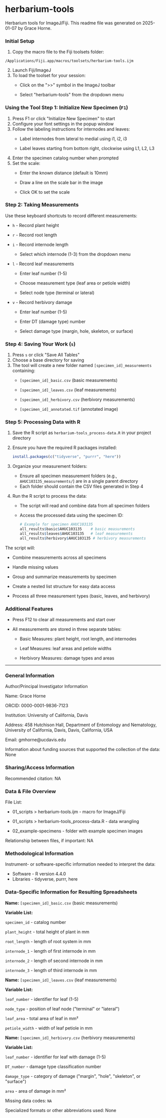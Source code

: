 # herbarium-tools

Herbarium tools for ImageJ/Fiji. This readme file was generated on
2025-01-07 by Grace Horne.

### Initial Setup

1.  Copy the macro file to the Fiji toolsets folder:

```{bash}
/Applications/Fiji.app/macros/toolsets/herbarium-tools.ijm
```

2.  Launch Fiji/ImageJ
3.  To load the toolset for your session:
    -   Click on the "\>\>" symbol in the ImageJ toolbar

    -   Select "herbarium-tools" from the dropdown menu

### Using the Tool Step 1: Initialize New Specimen (`F1`)

1.  Press F1 or click "Initialize New Specimen" to start
2.  Configure your font settings in the popup window
3.  Follow the labeling instructions for internodes and leaves:
    -   Label internodes from lateral to medial using i1, i2, i3

    -   Label leaves starting from bottom right, clockwise using L1, L2,
        L3
4.  Enter the specimen catalog number when prompted
5.  Set the scale:
    -   Enter the known distance (default is 10mm)

    -   Draw a line on the scale bar in the image

    -   Click OK to set the scale

### Step 2: Taking Measurements

Use these keyboard shortcuts to record different measurements:

-   `h` - Record plant height

-   `r` - Record root length

-   `i` - Record internode length

    -   Select which internode (1-3) from the dropdown menu

-   `l` - Record leaf measurements

    -   Enter leaf number (1-5)

    -   Choose measurement type (leaf area or petiole width)

    -   Select node type (terminal or lateral)

-   `v` - Record herbivory damage

    -   Enter leaf number (1-5)

    -   Enter DT (damage type) number

    -   Select damage type (margin, hole, skeleton, or surface)

### Step 4: Saving Your Work (`s`)

1.  Press `s` or click "Save All Tables"
2.  Choose a base directory for saving
3.  The tool will create a new folder named `[specimen_id]_measurements`
    containing:
    -   `[specimen_id]_basic.csv` (basic measurements)

    -   `[specimen_id]_leaves.csv` (leaf measurements)

    -   `[specimen_id]_herbivory.csv` (herbivory measurements)

    -   `[specimen_id]_annotated.tif` (annotated image)

### Step 5: Processing Data with R

1.  Save the R script as `herbarium-tools_process-data.R` in your
    project directory

2.  Ensure you have the required R packages installed:

    ``` r
    install.packages(c("tidyverse", "purrr", "here"))
    ```

3.  Organize your measurement folders:

    -   Ensure all specimen measurement folders (e.g.,
        `AHUC103135_measurements/`) are in a single parent directory
    -   Each folder should contain the CSV files generated in Step 4

4.  Run the R script to process the data:

    -   The script will read and combine data from all specimen folders

    -   Access the processed data using the specimen ID:

        ``` r
        # Example for specimen AHUC103135
        all_results$basic$AHUC103135    # basic measurements
        all_results$leaves$AHUC103135   # leaf measurements
        all_results$herbivory$AHUC103135 # herbivory measurements
        ```

The script will:

-   Combine measurements across all specimens

-   Handle missing values

-   Group and summarize measurements by specimen

-   Create a nested list structure for easy data access

-   Process all three measurement types (basic, leaves, and herbivory)

### Additional Features

-   Press F12 to clear all measurements and start over

-   All measurements are stored in three separate tables:

    -   Basic Measures: plant height, root length, and internodes

    -   Leaf Measures: leaf areas and petiole widths

    -   Herbivory Measures: damage types and areas

------------------------------------------------------------------------

### General Information

Author/Principal Investigator Information

Name: Grace Horne

ORCID: 0000-0001-9836-7123

Institution: University of California, Davis

Address: 458 Hutchison Hall, Department of Entomology and Nematology,
University of California, Davis, Davis, California, USA

Email: gmhorne\@ucdavis.edu

Information about funding sources that supported the collection of the
data: None

### Sharing/Access Information

Recommended citation: NA

### Data & File Overview

File List:

-   01_scripts \> herbarium-tools.ijm - macro for ImageJ/Fiji

-   01_scripts \> herbarium-tools_process-data.R - data wrangling

-   02_example-specimens - folder with example specimen images

Relationship between files, if important: NA

### Methodological Information

Instrument- or software-specific information needed to interpret the
data:

-   Software - R version 4.4.0
-   Libraries - tidyverse, purrr, here

### Data-Specific Information for Resulting Spreadsheets

**Name:** `[specimen_id]_basic.csv` (basic measurements)

**Variable List:**

`specimen_id` - catalog number

`plant_height` - total height of plant in mm

`root_length` - length of root system in mm

`internode_1` - length of first internode in mm

`internode_2` - length of second internode in mm

`internode_3` - length of third internode in mm

**Name:** `[specimen_id]_leaves.csv` (leaf measurements)

**Variable List:**

`leaf_number` - identifier for leaf (1-5)

`node_type` - position of leaf node ("terminal" or "lateral")

`leaf_area` - total area of leaf in mm²

`petiole_width` - width of leaf petiole in mm

**Name:** `[specimen_id]_herbivory.csv` (herbivory measurements)

**Variable List:**

`leaf_number` - identifier for leaf with damage (1-5)

`DT_number` - damage type classification number

`damage_type` - category of damage ("margin", "hole", "skeleton", or
"surface")

`area` - area of damage in mm²

Missing data codes: `NA`

Specialized formats or other abbreviations used: None
